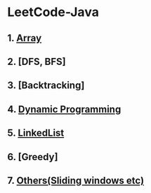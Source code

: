 # LeetCode-Java

## 1. [Array](https://github.com/yuxuanm/Leetcode-Java/tree/master/Leetcode/src/array)
## 2. [DFS, BFS]
## 3. [Backtracking]
## 4. [Dynamic Programming](https://github.com/yuxuanm/Leetcode-Java/tree/master/Leetcode/src/dynamicprogramming)
## 5. [LinkedList](https://github.com/yuxuanm/Leetcode-Java/tree/master/Leetcode/src/linkedlist)
## 6. [Greedy]
## 7. [Others(Sliding windows etc)](https://github.com/yuxuanm/Leetcode-Java/tree/master/Leetcode/src/others)
